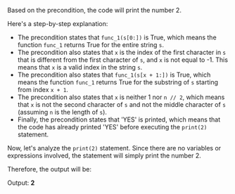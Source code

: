 Based on the precondition, the code will print the number 2.

Here's a step-by-step explanation:

* The precondition states that `func_1(s[0:])` is True, which means the function `func_1` returns True for the entire string `s`.
* The precondition also states that `x` is the index of the first character in `s` that is different from the first character of `s`, and `x` is not equal to -1. This means that `x` is a valid index in the string `s`.
* The precondition also states that `func_1(s[x + 1:])` is True, which means the function `func_1` returns True for the substring of `s` starting from index `x + 1`.
* The precondition also states that `x` is neither 1 nor `n // 2`, which means that `x` is not the second character of `s` and not the middle character of `s` (assuming `n` is the length of `s`).
* Finally, the precondition states that 'YES' is printed, which means that the code has already printed 'YES' before executing the `print(2)` statement.

Now, let's analyze the `print(2)` statement. Since there are no variables or expressions involved, the statement will simply print the number 2.

Therefore, the output will be:

Output: **2**